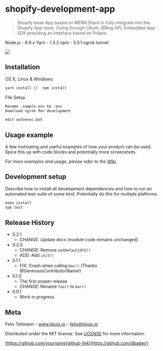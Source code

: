 # shopify-development-app
> Shopify base App based on MERN Stack to fully integrate into the Shopify App store. Going through OAuth, Billing API, Embedded App SDK providing an interface based on Polaris.


Node.js - 8.9.x
Yarn - 1.3.2
npm - 5.5.1
ngrok tunnel

![](header.png)

## Installation

OS X, Linux & Windows:

```sh
yarn install ||  npm install
```

File Setup

```fs
Rename .sample.env to .env
Download ngrok for development
```

```sh
edit autoexec.bat
```

## Usage example

A few motivating and useful examples of how your product can be used. Spice this up with code blocks and potentially more screenshots.

_For more examples and usage, please refer to the [Wiki][wiki]._

## Development setup

Describe how to install all development dependencies and how to run an automated test-suite of some kind. Potentially do this for multiple platforms.

```sh
make install
npm test
```

## Release History

* 0.2.1
    * CHANGE: Update docs (module code remains unchanged)
* 0.2.0
    * CHANGE: Remove `setDefaultXYZ()`
    * ADD: Add `init()`
* 0.1.1
    * FIX: Crash when calling `baz()` (Thanks @GenerousContributorName!)
* 0.1.0
    * The first proper release
    * CHANGE: Rename `foo()` to `bar()`
* 0.0.1
    * Work in progress

## Meta

Felix Tellmann – www.liquix.io – felix@liquix.io

Distributed under the MIT license. See [LICENSE](https://github.com/FelixTellmann/shopify-development-app/blob/combined/LICENSE) for more information.

[https://github.com/yourname/github-link](https://github.com/dbader/)


<!-- Markdown link & img dfn's -->
[node-url]: https://npmjs.org/package/datadog-metrics
[node-downloads]: https://img.shields.io/npm/dm/datadog-metrics.svg?style=flat-square
[travis-image]: https://img.shields.io/travis/dbader/node-datadog-metrics/master.svg?style=flat-square
[travis-url]: https://travis-ci.org/dbader/node-datadog-metrics
[wiki]: https://github.com/yourname/yourproject/wiki